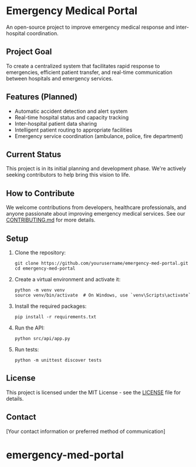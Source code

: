 # Emergency Medical Portal

An open-source project to improve emergency medical response and inter-hospital coordination.

## Project Goal

To create a centralized system that facilitates rapid response to emergencies, efficient patient transfer, and real-time communication between hospitals and emergency services.

## Features (Planned)

- Automatic accident detection and alert system
- Real-time hospital status and capacity tracking
- Inter-hospital patient data sharing
- Intelligent patient routing to appropriate facilities
- Emergency service coordination (ambulance, police, fire department)

## Current Status

This project is in its initial planning and development phase. We're actively seeking contributors to help bring this vision to life.

## How to Contribute

We welcome contributions from developers, healthcare professionals, and anyone passionate about improving emergency medical services. See our [CONTRIBUTING.md](CONTRIBUTING.md) for more details.

## Setup

1. Clone the repository:
   ```
   git clone https://github.com/yourusername/emergency-med-portal.git
   cd emergency-med-portal
   ```

2. Create a virtual environment and activate it:
   ```
   python -m venv venv
   source venv/bin/activate  # On Windows, use `venv\Scripts\activate`
   ```

3. Install the required packages:
   ```
   pip install -r requirements.txt
   ```

4. Run the API:
   ```
   python src/api/app.py
   ```

5. Run tests:
   ```
   python -m unittest discover tests
   ```

## License

This project is licensed under the MIT License - see the [LICENSE](LICENSE) file for details.

## Contact

[Your contact information or preferred method of communication]
# emergency-med-portal
